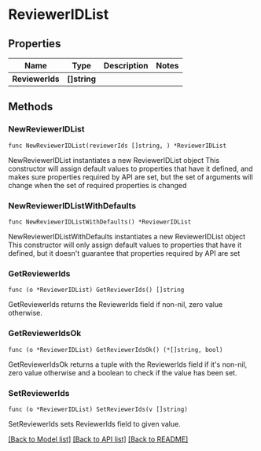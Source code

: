 # ReviewerIDList

## Properties

Name | Type | Description | Notes
------------ | ------------- | ------------- | -------------
**ReviewerIds** | **[]string** |  | 

## Methods

### NewReviewerIDList

`func NewReviewerIDList(reviewerIds []string, ) *ReviewerIDList`

NewReviewerIDList instantiates a new ReviewerIDList object
This constructor will assign default values to properties that have it defined,
and makes sure properties required by API are set, but the set of arguments
will change when the set of required properties is changed

### NewReviewerIDListWithDefaults

`func NewReviewerIDListWithDefaults() *ReviewerIDList`

NewReviewerIDListWithDefaults instantiates a new ReviewerIDList object
This constructor will only assign default values to properties that have it defined,
but it doesn't guarantee that properties required by API are set

### GetReviewerIds

`func (o *ReviewerIDList) GetReviewerIds() []string`

GetReviewerIds returns the ReviewerIds field if non-nil, zero value otherwise.

### GetReviewerIdsOk

`func (o *ReviewerIDList) GetReviewerIdsOk() (*[]string, bool)`

GetReviewerIdsOk returns a tuple with the ReviewerIds field if it's non-nil, zero value otherwise
and a boolean to check if the value has been set.

### SetReviewerIds

`func (o *ReviewerIDList) SetReviewerIds(v []string)`

SetReviewerIds sets ReviewerIds field to given value.



[[Back to Model list]](../README.md#documentation-for-models) [[Back to API list]](../README.md#documentation-for-api-endpoints) [[Back to README]](../README.md)


